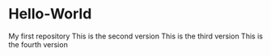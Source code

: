# Hello-World
My first repository
This is the second version
This is the third version
This is the fourth version
